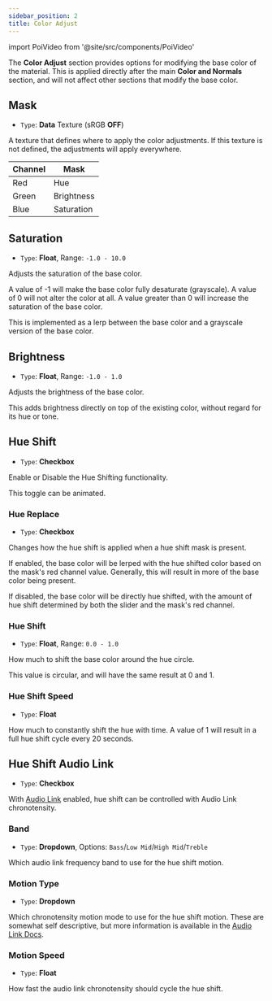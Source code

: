 ```yaml
---
sidebar_position: 2
title: Color Adjust
---
```

import PoiVideo from '@site/src/components/PoiVideo'

The **Color Adjust** section provides options for modifying the base color of the material. This is applied directly after the main **Color and Normals** section, and will not affect other sections that modify the base color.

## Mask

- `Type`: **Data** Texture (sRGB **OFF**)

A texture that defines where to apply the color adjustments. If this texture is not defined, the adjustments will apply everywhere.

| Channel | Mask |
|--|--|
| Red | Hue |
| Green |  Brightness  |
| Blue | Saturation |

## Saturation

- `Type`: **Float**, Range: `-1.0 - 10.0`

Adjusts the saturation of the base color. 

A value of -1 will make the base color fully desaturate (grayscale). A value of 0 will not alter the color at all. A value greater than 0 will increase the saturation of the base color.

This is implemented as a lerp between the base color and a grayscale version of the base color.

## Brightness

- `Type`: **Float**, Range: `-1.0 - 1.0`

Adjusts the brightness of the base color. 

This adds brightness directly on top of the existing color, without regard for its hue or tone. 

## Hue Shift

- `Type`: **Checkbox**

Enable or Disable the Hue Shifting functionality. 

This toggle can be animated. 

### Hue Replace

- `Type`: **Checkbox**

Changes how the hue shift is applied when a hue shift mask is present. 

If enabled, the base color will be lerped with the hue shifted color based on the mask's red channel value. Generally, this will result in more of the base color being present.

If disabled, the base color will be directly hue shifted, with the amount of hue shift determined by both the slider and the mask's red channel. 

### Hue Shift

- `Type`: **Float**, Range: `0.0 - 1.0`

How much to shift the base color around the hue circle. 

This value is circular, and will have the same result at 0 and 1. 

### Hue Shift Speed

- `Type`: **Float**

How much to constantly shift the hue with time. A value of 1 will result in a full hue shift cycle every 20 seconds.

## Hue Shift Audio Link

- `Type`: **Checkbox**

With [Audio Link](../audio-link/controls.md) enabled, hue shift can be controlled with Audio Link chronotensity.

### Band

- `Type`: **Dropdown**, Options: `Bass`/`Low Mid`/`High Mid`/`Treble`

Which audio link frequency band to use for the hue shift motion.

### Motion Type

- `Type`: **Dropdown**

Which chronotensity motion mode to use for the hue shift motion. These are somewhat self descriptive, but more information is available in the [Audio Link Docs](https://github.com/llealloo/vrc-udon-audio-link/tree/master/Docs#alpass_chronotensity).

### Motion Speed

- `Type`: **Float**

How fast the audio link chronotensity should cycle the hue shift.
